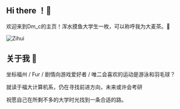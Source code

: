 ## Hi there ！👋
欢迎来到Dm_c的主页！浑水摸鱼大学生一枚，可以称呼我为大麦茶。🌱

![Zihui](https://github.com/user-attachments/assets/94520d3c-46fb-4c78-82d8-3505ca975fc8)

## 关于我 💬
坐标福州 / Fur / 剧情向游戏爱好者 / 唯二会喜欢的运动是游泳和羽毛球？

就读于福大计算机系，仍在寻找前进方向，未来或许会考研

祝愿自己在所剩不多的大学时光找到一条合适的路。


<!--
**Dmc-fur/Dmc-fur** is a ✨ _special_ ✨ repository because its `README.md` (this file) appears on your GitHub profile.

Here are some ideas to get you started:

- 🔭 I’m currently working on ...blabla
- 🌱 I’m currently learning ...
- 👯 I’m looking to collaborate on ...
- 🤔 I’m looking for help with ...
-💬  Ask me about ...
- 📫 How to reach me: ...
- 😄 Pronouns: ...
- ⚡ Fun fact: ...
-->
